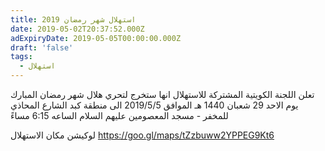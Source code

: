 ```yaml
---
title: استهلال شهر رمضان 2019
date: 2019-05-02T20:37:52.000Z
adExpiryDate: 2019-05-05T00:00:00.000Z
draft: 'false'
tags:
  - استهلال
---
```


تعلن اللجنة الكويتية المشتركة للاستهلال
انها ستخرج لتحري هلال شهر رمضان المبارك 
يوم الاحد 29 شعبان 1440 هـ الموافق 2019/5/5
الى منطقة كبد  الشارع المحاذي للمخفر - مسجد المعصومين عليهم السلام
الساعه 6:15  مساءً

لوكيشن مكان الاستهلال 
https://goo.gl/maps/tZzbuww2YPPEG9Kt6
